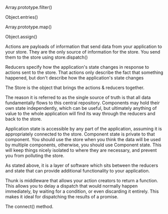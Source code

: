 Array.prototype.filter()

Object.entries()

Array.prototype.map()

Object.assign()

Actions are payloads of information that send data from your application to your store. They are the only source of information for the store. You send them to the store using store.dispatch()

Reducers specify how the application's state changes in response to actions sent to the store. That actions only describe the fact that something happened, but don't describe how the application's state changes

The Store is the object that brings the actions & reducers together.

The reason it is referred to as the single source of truth is that all data fundamentally flows to this central repository. Components may hold their own state independently, which can be useful, but ultimately anything of value to the whole application will find its way through the reducers and back to the store.

Application state is accessible by any part of the application, assuming it is appropriately connected to the store. Component state is private to that component. You should use the store when you think the data will be used by multiple components, otherwise, you should use Component state. This will keep things nicely isolated to where they are necessary, and prevent you from polluting the store.

As stated above, it is a layer of software which sits between the reducers and state that can provide additional functionality to your application.

Thunk is middleware that allows your action creators to return a function. This allows you to delay a dispatch that would normally happen immediately, by waiting for a condition, or even discarding it entirely. This makes it ideal for dispatching the results of a promise.

The connect() method.